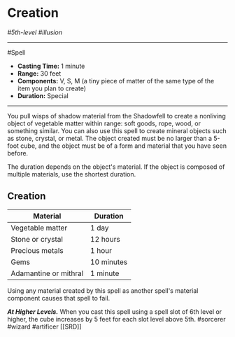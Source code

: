 # Creation
*#5th-level #illusion*
___ 
#Spell
- **Casting Time:** 1 minute
- **Range:** 30 feet
- **Components:** V, S, M (a tiny piece of matter of the same type of the item you plan to create)
- **Duration:** Special
---
You pull wisps of shadow material from the Shadowfell to create a nonliving object of vegetable matter within range: soft goods, rope, wood, or something similar. You can also use this spell to create mineral objects such as stone, crystal, or metal. The object created must be no larger than a 5-foot cube, and the object must be of a form and material that you have seen before.

The duration depends on the object's material. If the object is composed of multiple materials, use the shortest duration.

## Creation
| Material | Duration |
|---|---|
| Vegetable matter | 1 day |
| Stone or crystal | 12 hours |
| Precious metals | 1 hour |
| Gems | 10 minutes |
| Adamantine or mithral | 1 minute |

Using any material created by this spell as another spell's material component causes that spell to fail.

***At Higher Levels.*** When you cast this spell using a spell slot of 6th level or higher, the cube increases by 5 feet for each slot level above 5th.
#sorcerer
#wizard
#artificer
[[SRD]]